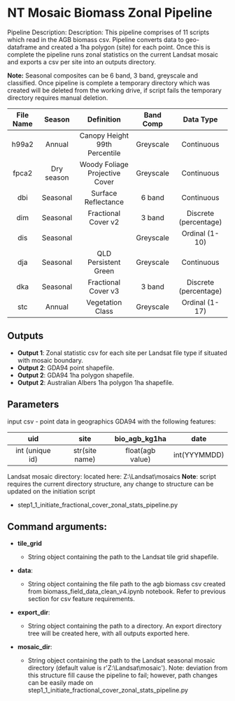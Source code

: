     
# NT Mosaic Biomass Zonal Pipeline

Pipeline Description: Description: This pipeline comprises of 11 scripts which read in the AGB biomass csv. Pipeline 
converts data to  geo-dataframe and created a 1ha polygon (site) for each point. Once this is complete the pipeline 
runs zonal statistics on the current Landsat mosaic and exports a csv per site into an outputs directory. 

**Note:** Seasonal composites can be 6 band, 3 band, greyscale and classified.
Once pipeline is complete a temporary directory which was created will be deleted from the working drive, 
if script fails the temporary directory requires manual deletion.


| File Name | Season | Definition | Band Comp | Data Type | 
| :---:  | :---:  | :---: | :---: | :---: |
| h99a2 |  Annual | Canopy Height 99th Percentile |  Greyscale | Continuous |
| fpca2 |  Dry season | Woody Foliage Projective Cover | Greyscale | Continuous |
| dbi | Seasonal  | Surface Reflectance  | 6 band | Continuous|
| dim | Seasonal  | Fractional Cover v2  | 3 band | Discrete (percentage)|
| dis |  Seasonal |   |  Greyscale |Ordinal (1-10)|
| dja |  Seasonal | QLD Persistent Green  | Greyscale | Continuous|
| dka |  Seasonal |  Fractional Cover v3 | 3 band | Discrete (percentage)|
| stc |  Annual | Vegetation Class | Greyscale |Ordinal (1-17)|


## Outputs
- **Output 1**: Zonal statistic csv for each site per Landsat file type if situated with mosaic boundary.
- **Output 2**: GDA94 point shapefile.
- **Output 2**: GDA94 1ha polygon shapefile.
- **Output 2**: Australian Albers 1ha polygon 1ha shapefile.

## Parameters

input csv - point data in geographics GDA94 with the following features: 

| uid | site    | bio_agb_kg1ha | date |
| :---:   | :---: | :---: | :---: |
| int (unique id) | str(site name)   | float(agb value)   | int(YYYMMDD) |

Landsat mosaic directory:
located here: Z:\Landsat\mosaics
**Note**: script requires the current directory structure, any change to structure can be updated on the initiation script
- step1_1_initiate_fractional_cover_zonal_stats_pipeline.py



Command arguments:
------------------

 - **tile_grid**
    - String object containing the path to the Landsat tile grid shapefile.

 - **data**:
    - String object containing the file path to the agb biomass csv created from biomass_field_data_clean_v4.ipynb notebook. 
Refer to previous section for csv feature requirements.

 - **export_dir**:
    - String object containing the path to a directory. An export directory tree will be created here, with all outputs 
exported here.
      
 - **mosaic_dir**:
    - String object containing the path to the Landsat seasonal mosaic directory (default value is r'Z:\Landsat\mosaic').
   Note: deviation from this structure fill cause the pipeline to fail; however, path changes can be easily made on 
   step1_1_initiate_fractional_cover_zonal_stats_pipeline.py

